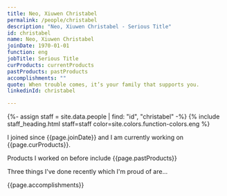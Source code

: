 ```yaml
---
title: Neo, Xiuwen Christabel
permalink: /people/christabel
description: "Neo, Xiuwen Christabel - Serious Title"
id: christabel
name: Neo, Xiuwen Christabel
joinDate: 1970-01-01
function: eng
jobTitle: Serious Title
curProducts: currentProducts
pastProducts: pastProducts
accomplishments: ""
quote: When trouble comes, it’s your family that supports you.
linkedinId: christabel

---
```


{%- assign staff = site.data.people | find: "id", "christabel" -%}
{% include staff_heading.html staff=staff color=site.colors.function-colors.eng %}

<p>I joined since {{page.joinDate}} and I am currently working on {{page.curProducts}}.</p>

<p>Products I worked on before include {{page.pastProducts}}</p>

<p>Three things I've done recently which I'm proud of are...</p>
{{page.accomplishments}}
